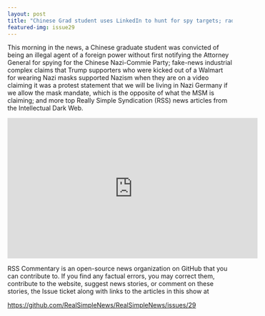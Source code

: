 ```yaml
---
layout: post
title: "Chinese Grad student uses LinkedIn to hunt for spy targets; radical Left escalates terror & violence."
featured-img: issue29
---
```


This morning in the news, a Chinese graduate student was convicted of being an illegal agent of a foreign power without first notifying the Attorney General for spying for the Chinese Nazi-Commie Party; fake-news industrial complex claims that Trump supporters who were kicked out of a Walmart for wearing Nazi masks supported Nazism when they are on a video claiming it was a protest statement that we will be living in Nazi Germany if we allow the mask mandate, which is the opposite of what the MSM is claiming; and more top Really Simple Syndication (RSS) news articles from the Intellectual Dark Web.

<iframe width="560" height="315" src="https://www.youtube.com/embed/NrePXKDAd6k" frameborder="0" allow="accelerometer; autoplay; encrypted-media; gyroscope; picture-in-picture" allowfullscreen></iframe>

RSS Commentary is an open-source news organization on GitHub that you can contribute to. If you find any factual errors, you may correct them, contribute to the website, suggest news stories, or comment on these stories, the Issue ticket along with links to the articles in this show at 

<https://github.com/RealSimpleNews/RealSimpleNews/issues/29>
